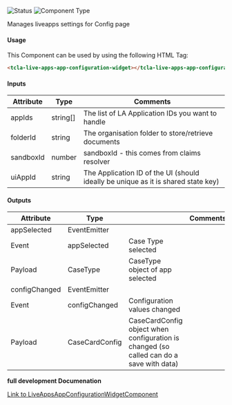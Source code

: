 
![Status][auto] ![Component Type][minor] <!--Component Meta {"created_by":"Auto", "reviewed_by":"Auto", "last_modified_by":"Auto", "comment":"none"} Component Meta -->


<p>Manages liveapps settings for Config page</p>



#### Usage


This Component can be used by using the following HTML Tag:

```html
<tcla-live-apps-app-configuration-widget></tcla-live-apps-app-configuration-widget>
```

#### Inputs

Attribute | Type | Comments
--- | --- | ---
appIds | string[] | The list of LA Application IDs you want to handle
folderId | string | The organisation folder to store/retrieve documents
sandboxId | number | sandboxId - this comes from claims resolver
uiAppId | string | The Application ID of the UI (should ideally be unique as it is shared state key)

#### Outputs

Attribute | Type |   | Comments
--- | --- | --- | ---
appSelected | EventEmitter<CaseType> |   |  
  | Event |  appSelected  |  Case Type selected
  | Payload |  CaseType  |  CaseType object of app selected
configChanged | EventEmitter<CaseCardConfig> |   |  
  | Event |  configChanged  |  Configuration values changed
  | Payload |  CaseCardConfig  |  CaseCardConfig object when configuration is changed (so called can do a save with data)


<b>full development Documenation</b>

[Link to LiveAppsAppConfigurationWidgetComponent](https://tibcosoftware.github.io/TCSTK-Angular/libdocs/tc-core-lib/components/LiveAppsAppConfigurationWidgetComponent.html)


[auto]: https://img.shields.io/badge/Status-auto%20generated-lightgrey.svg?style=flat "auto generated"

[manually]: https://img.shields.io/badge/Status-manually%20created-yellow.svg?style=flat "manually created"

[draft]: https://img.shields.io/badge/Status-draft-red.svg?style=flat "draft"

[review]: https://img.shields.io/badge/Status-need%20review-yellowgreen.svg?style=flat "need review"

[review done]: https://img.shields.io/badge/Status-review%20done-green.svg?style=flat "review done"

[finalized]: https://img.shields.io/badge/Status-finalized-brightgreen.svg?style=flat "finalized"

[top]: https://img.shields.io/badge/Component%20Type-Top-blue.svg?style=flat "top Component"

[major]: https://img.shields.io/badge/Component%20Type-major%20Component-blue.svg?style=flat "major Component"

[minor]: https://img.shields.io/badge/Component%20Type-minor%20Component-blue.svg?style=flat "minor Component"


